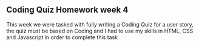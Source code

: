 ## Coding Quiz Homework week 4

This week we were tasked with fully writing a Coding Quiz for a user story, the quiz must be based on Coding and I had to use my skills in HTML, CSS and Javascript in order to complete this task